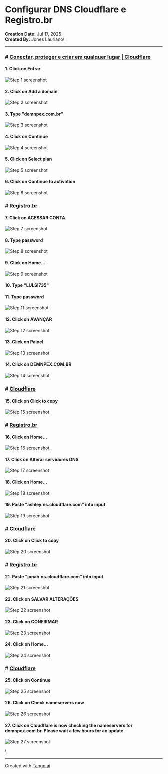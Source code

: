 # Configurar DNS  Cloudflare e Registro.br

**Creation Date:** Jul 17, 2025\
**Created By:** Jones Lauriano\


***

### # [Conectar, proteger e criar em qualquer lugar | Cloudflare](https://www.cloudflare.com/pt-br/)

#### 1. Click on Entrar

![Step 1 screenshot](https://images.tango.us/workflows/648c0c6a-0e71-424a-a292-fa4f2e4151ae/steps/3978f856-8749-40e4-a6e6-ae5b35a93581/018889bd-c8ca-43db-8d80-e48054de42d3.png?crop=focalpoint\&fit=crop\&fp-x=0.8144\&fp-y=0.0988\&fp-z=2.8005\&w=1200\&border=2%2CF4F2F7\&border-radius=8%2C8%2C8%2C8\&border-radius-inner=8%2C8%2C8%2C8\&blend-align=bottom\&blend-mode=normal\&blend-x=0\&blend-w=1200\&blend64=aHR0cHM6Ly9pbWFnZXMudGFuZ28udXMvc3RhdGljL21hZGUtd2l0aC10YW5nby13YXRlcm1hcmstdjIucG5n\&mark-x=508\&mark-y=140\&m64=aHR0cHM6Ly9pbWFnZXMudGFuZ28udXMvc3RhdGljL2JsYW5rLnBuZz9tYXNrPWNvcm5lcnMmYm9yZGVyPTQlMkNGRjc0NDImdz0xODMmaD0xMTMmZml0PWNyb3AmY29ybmVyLXJhZGl1cz0xMA%3D%3D)

#### 2. Click on Add a domain

![Step 2 screenshot](https://images.tango.us/workflows/648c0c6a-0e71-424a-a292-fa4f2e4151ae/steps/ab93957f-8875-475b-bc82-749268432f5d/b1096a93-1e05-446b-9b4b-6ae8280e1cd1.png?crop=focalpoint\&fit=crop\&fp-x=0.2570\&fp-y=0.3957\&fp-z=2.5004\&w=1200\&border=2%2CF4F2F7\&border-radius=8%2C8%2C8%2C8\&border-radius-inner=8%2C8%2C8%2C8\&blend-align=bottom\&blend-mode=normal\&blend-x=0\&blend-w=1200\&blend64=aHR0cHM6Ly9pbWFnZXMudGFuZ28udXMvc3RhdGljL21hZGUtd2l0aC10YW5nby13YXRlcm1hcmstdjIucG5n\&mark-x=450\&mark-y=315\&m64=aHR0cHM6Ly9pbWFnZXMudGFuZ28udXMvc3RhdGljL2JsYW5rLnBuZz9tYXNrPWNvcm5lcnMmYm9yZGVyPTQlMkNGRjc0NDImdz0zMDAmaD04MCZmaXQ9Y3JvcCZjb3JuZXItcmFkaXVzPTEw)

#### 3. Type "demnpex.com.br"

![Step 3 screenshot](https://images.tango.us/workflows/648c0c6a-0e71-424a-a292-fa4f2e4151ae/steps/4c7e105d-c817-46a9-bf56-0ef42726e715/89660461-3e4a-459f-a35a-ad082cc0fd6f.png?crop=focalpoint\&fit=crop\&fp-x=0.3478\&fp-y=0.3079\&fp-z=1.7707\&w=1200\&border=2%2CF4F2F7\&border-radius=8%2C8%2C8%2C8\&border-radius-inner=8%2C8%2C8%2C8\&blend-align=bottom\&blend-mode=normal\&blend-x=0\&blend-w=1200\&blend64=aHR0cHM6Ly9pbWFnZXMudGFuZ28udXMvc3RhdGljL21hZGUtd2l0aC10YW5nby13YXRlcm1hcmstdjIucG5n\&mark-x=319\&mark-y=324\&m64=aHR0cHM6Ly9pbWFnZXMudGFuZ28udXMvc3RhdGljL2JsYW5rLnBuZz9tYXNrPWNvcm5lcnMmYm9yZGVyPTQlMkNGRjc0NDImdz01NjMmaD02MiZmaXQ9Y3JvcCZjb3JuZXItcmFkaXVzPTEw)

#### 4. Click on Continue

![Step 4 screenshot](https://images.tango.us/workflows/648c0c6a-0e71-424a-a292-fa4f2e4151ae/steps/aaa65f2a-6054-45d4-aff0-ba63ff56f534/7194f861-ce63-4a39-bfc5-318d3f1361d8.png?crop=focalpoint\&fit=crop\&fp-x=0.2479\&fp-y=0.9248\&fp-z=2.7405\&w=1200\&border=2%2CF4F2F7\&border-radius=8%2C8%2C8%2C8\&border-radius-inner=8%2C8%2C8%2C8\&blend-align=bottom\&blend-mode=normal\&blend-x=0\&blend-w=1200\&blend64=aHR0cHM6Ly9pbWFnZXMudGFuZ28udXMvc3RhdGljL21hZGUtd2l0aC10YW5nby13YXRlcm1hcmstdjIucG5n\&mark-x=493\&mark-y=511\&m64=aHR0cHM6Ly9pbWFnZXMudGFuZ28udXMvc3RhdGljL2JsYW5rLnBuZz9tYXNrPWNvcm5lcnMmYm9yZGVyPTQlMkNGRjc0NDImdz0yMTMmaD0xMDUmZml0PWNyb3AmY29ybmVyLXJhZGl1cz0xMA%3D%3D)

#### 5. Click on Select plan

![Step 5 screenshot](https://images.tango.us/workflows/648c0c6a-0e71-424a-a292-fa4f2e4151ae/steps/cf5dd56a-5410-4c3b-a869-cf7a03c3f42f/0a474e76-ddec-4d42-96b3-7d3c405e859a.png?crop=focalpoint\&fit=crop\&fp-x=0.3819\&fp-y=0.6734\&fp-z=1.4971\&w=1200\&border=2%2CF4F2F7\&border-radius=8%2C8%2C8%2C8\&border-radius-inner=8%2C8%2C8%2C8\&blend-align=bottom\&blend-mode=normal\&blend-x=0\&blend-w=1200\&blend64=aHR0cHM6Ly9pbWFnZXMudGFuZ28udXMvc3RhdGljL21hZGUtd2l0aC10YW5nby13YXRlcm1hcmstdjIucG5n\&mark-x=269\&mark-y=339\&m64=aHR0cHM6Ly9pbWFnZXMudGFuZ28udXMvc3RhdGljL2JsYW5rLnBuZz9tYXNrPWNvcm5lcnMmYm9yZGVyPTQlMkNGRjc0NDImdz02NjEmaD00OCZmaXQ9Y3JvcCZjb3JuZXItcmFkaXVzPTEw)

#### 6. Click on Continue to activation

![Step 6 screenshot](https://images.tango.us/workflows/648c0c6a-0e71-424a-a292-fa4f2e4151ae/steps/db372be1-56c6-43e2-95b4-ac0116ae57b4/b791d95d-8677-42bd-9e4d-0326446523ee.png?crop=focalpoint\&fit=crop\&fp-x=0.3673\&fp-y=0.8381\&fp-z=2.2652\&w=1200\&border=2%2CF4F2F7\&border-radius=8%2C8%2C8%2C8\&border-radius-inner=8%2C8%2C8%2C8\&blend-align=bottom\&blend-mode=normal\&blend-x=0\&blend-w=1200\&blend64=aHR0cHM6Ly9pbWFnZXMudGFuZ28udXMvc3RhdGljL21hZGUtd2l0aC10YW5nby13YXRlcm1hcmstdjIucG5n\&mark-x=408\&mark-y=399\&m64=aHR0cHM6Ly9pbWFnZXMudGFuZ28udXMvc3RhdGljL2JsYW5rLnBuZz9tYXNrPWNvcm5lcnMmYm9yZGVyPTQlMkNGRjc0NDImdz0zODUmaD0xMDEmZml0PWNyb3AmY29ybmVyLXJhZGl1cz0xMA%3D%3D)

### # [Registro.br](https://registro.br/)

#### 7. Click on ACESSAR CONTA

![Step 7 screenshot](https://images.tango.us/workflows/648c0c6a-0e71-424a-a292-fa4f2e4151ae/steps/1e29e371-d7e2-4be6-9a8a-b5c0ab4faae6/3509cb39-b14a-4afd-9d35-7db1960729fd.png?crop=focalpoint\&fit=crop\&fp-x=0.7579\&fp-y=0.0856\&fp-z=3.1274\&w=1200\&border=2%2CF4F2F7\&border-radius=8%2C8%2C8%2C8\&border-radius-inner=8%2C8%2C8%2C8\&blend-align=bottom\&blend-mode=normal\&blend-x=0\&blend-w=1200\&blend64=aHR0cHM6Ly9pbWFnZXMudGFuZ28udXMvc3RhdGljL21hZGUtd2l0aC10YW5nby13YXRlcm1hcmstdjIucG5n\&mark-x=468\&mark-y=168\&m64=aHR0cHM6Ly9pbWFnZXMudGFuZ28udXMvc3RhdGljL2JsYW5rLnBuZz9tYXNrPWNvcm5lcnMmYm9yZGVyPTYlMkNGRjc0NDImdz0yNjMmaD00NCZmaXQ9Y3JvcCZjb3JuZXItcmFkaXVzPTEw)

#### 8. Type password

![Step 8 screenshot](https://images.tango.us/workflows/648c0c6a-0e71-424a-a292-fa4f2e4151ae/steps/a2418cb2-ee9a-4824-96a1-2f456e499c44/4f77862b-9b20-46b5-ba86-b52507bc2fb8.png?crop=focalpoint\&fit=crop\&fp-x=0.4997\&fp-y=0.4577\&fp-z=1.9352\&w=1200\&border=2%2CF4F2F7\&border-radius=8%2C8%2C8%2C8\&border-radius-inner=8%2C8%2C8%2C8\&blend-align=bottom\&blend-mode=normal\&blend-x=0\&blend-w=1200\&blend64=aHR0cHM6Ly9pbWFnZXMudGFuZ28udXMvc3RhdGljL21hZGUtd2l0aC10YW5nby13YXRlcm1hcmstdjIucG5n\&mark-x=348\&mark-y=320\&m64=aHR0cHM6Ly9pbWFnZXMudGFuZ28udXMvc3RhdGljL2JsYW5rLnBuZz9tYXNrPWNvcm5lcnMmYm9yZGVyPTYlMkNGRjc0NDImdz01MDMmaD02OSZmaXQ9Y3JvcCZjb3JuZXItcmFkaXVzPTEw)

#### 9. Click on Home…

![Step 9 screenshot](https://images.tango.us/workflows/648c0c6a-0e71-424a-a292-fa4f2e4151ae/steps/2f39ab00-d978-4796-8ba2-a71962d269ac/0c12f006-a9ff-4c20-9f03-163eb428cd1a.png?crop=focalpoint\&fit=crop\&fp-x=0.4997\&fp-y=0.4083\&fp-z=1.3571\&w=1200\&border=2%2CF4F2F7\&border-radius=8%2C8%2C8%2C8\&border-radius-inner=8%2C8%2C8%2C8\&blend-align=bottom\&blend-mode=normal\&blend-x=0\&blend-w=1200\&blend64=aHR0cHM6Ly9pbWFnZXMudGFuZ28udXMvc3RhdGljL21hZGUtd2l0aC10YW5nby13YXRlcm1hcmstdjIucG5n\&mark-x=364\&mark-y=144\&m64=aHR0cHM6Ly9pbWFnZXMudGFuZ28udXMvc3RhdGljL2JsYW5rLnBuZz9tYXNrPWNvcm5lcnMmYm9yZGVyPTYlMkNGRjc0NDImdz00NzEmaD00MjEmZml0PWNyb3AmY29ybmVyLXJhZGl1cz0xMA%3D%3D)

#### 10. Type "LULSI735"

#### 11. Type password

![Step 11 screenshot](https://images.tango.us/workflows/648c0c6a-0e71-424a-a292-fa4f2e4151ae/steps/4668c75d-6a19-46e4-b57e-e4e86fab3694/57fbbc08-e3fa-4c52-bb99-2d6162ba132d.png?crop=focalpoint\&fit=crop\&fp-x=0.4997\&fp-y=0.4577\&fp-z=1.9352\&w=1200\&border=2%2CF4F2F7\&border-radius=8%2C8%2C8%2C8\&border-radius-inner=8%2C8%2C8%2C8\&blend-align=bottom\&blend-mode=normal\&blend-x=0\&blend-w=1200\&blend64=aHR0cHM6Ly9pbWFnZXMudGFuZ28udXMvc3RhdGljL21hZGUtd2l0aC10YW5nby13YXRlcm1hcmstdjIucG5n\&mark-x=348\&mark-y=320\&m64=aHR0cHM6Ly9pbWFnZXMudGFuZ28udXMvc3RhdGljL2JsYW5rLnBuZz9tYXNrPWNvcm5lcnMmYm9yZGVyPTYlMkNGRjc0NDImdz01MDMmaD02OSZmaXQ9Y3JvcCZjb3JuZXItcmFkaXVzPTEw)

#### 12. Click on AVANÇAR

![Step 12 screenshot](https://images.tango.us/workflows/648c0c6a-0e71-424a-a292-fa4f2e4151ae/steps/ec00f995-7447-4244-b9ac-32ab9e574814/9472842d-355e-466a-b831-d92c3dc3dd93.png?crop=focalpoint\&fit=crop\&fp-x=0.5000\&fp-y=0.5477\&fp-z=2.5543\&w=1200\&border=2%2CF4F2F7\&border-radius=8%2C8%2C8%2C8\&border-radius-inner=8%2C8%2C8%2C8\&blend-align=bottom\&blend-mode=normal\&blend-x=0\&blend-w=1200\&blend64=aHR0cHM6Ly9pbWFnZXMudGFuZ28udXMvc3RhdGljL21hZGUtd2l0aC10YW5nby13YXRlcm1hcmstdjIucG5n\&mark-x=460\&mark-y=321\&m64=aHR0cHM6Ly9pbWFnZXMudGFuZ28udXMvc3RhdGljL2JsYW5rLnBuZz9tYXNrPWNvcm5lcnMmYm9yZGVyPTYlMkNGRjc0NDImdz0yODAmaD02OCZmaXQ9Y3JvcCZjb3JuZXItcmFkaXVzPTEw)

#### 13. Click on Painel

![Step 13 screenshot](https://images.tango.us/workflows/648c0c6a-0e71-424a-a292-fa4f2e4151ae/steps/6a5aa838-18b9-4a5d-beeb-85b787fa2137/896602be-d3a2-436d-9285-546300188599.png?crop=focalpoint\&fit=crop\&fp-x=0.6622\&fp-y=0.0763\&fp-z=3.0863\&w=1200\&border=2%2CF4F2F7\&border-radius=8%2C8%2C8%2C8\&border-radius-inner=8%2C8%2C8%2C8\&blend-align=bottom\&blend-mode=normal\&blend-x=0\&blend-w=1200\&blend64=aHR0cHM6Ly9pbWFnZXMudGFuZ28udXMvc3RhdGljL21hZGUtd2l0aC10YW5nby13YXRlcm1hcmstdjIucG5n\&mark-x=556\&mark-y=142\&m64=aHR0cHM6Ly9pbWFnZXMudGFuZ28udXMvc3RhdGljL2JsYW5rLnBuZz9tYXNrPWNvcm5lcnMmYm9yZGVyPTYlMkNGRjc0NDImdz04OSZoPTUwJmZpdD1jcm9wJmNvcm5lci1yYWRpdXM9MTA%3D)

#### 14. Click on DEMNPEX.COM.BR

![Step 14 screenshot](https://images.tango.us/workflows/648c0c6a-0e71-424a-a292-fa4f2e4151ae/steps/0971df28-76a8-4cf7-9e29-0b5a03215aa4/9d8b4da4-9e6f-482d-8bdf-bb5e23167a51.png?crop=focalpoint\&fit=crop\&fp-x=0.2408\&fp-y=0.6641\&fp-z=2.6555\&w=1200\&border=2%2CF4F2F7\&border-radius=8%2C8%2C8%2C8\&border-radius-inner=8%2C8%2C8%2C8\&blend-align=bottom\&blend-mode=normal\&blend-x=0\&blend-w=1200\&blend64=aHR0cHM6Ly9pbWFnZXMudGFuZ28udXMvc3RhdGljL21hZGUtd2l0aC10YW5nby13YXRlcm1hcmstdjIucG5n\&mark-x=478\&mark-y=332\&m64=aHR0cHM6Ly9pbWFnZXMudGFuZ28udXMvc3RhdGljL2JsYW5rLnBuZz9tYXNrPWNvcm5lcnMmYm9yZGVyPTYlMkNGRjc0NDImdz0yNDQmaD00NSZmaXQ9Y3JvcCZjb3JuZXItcmFkaXVzPTEw)

### # [Cloudflare](https://dash.cloudflare.com/4a8cccfd2952aae1474d2cfb542490d1/demnpex.com.br/nameserver-directions)

#### 15. Click on Click to copy

![Step 15 screenshot](https://images.tango.us/workflows/648c0c6a-0e71-424a-a292-fa4f2e4151ae/steps/4cd36c76-de34-477d-9fa6-21e53a081b3b/815a35d4-8663-4af9-adba-4c0e21a9422a.png?crop=focalpoint\&fit=crop\&fp-x=0.5230\&fp-y=0.6487\&fp-z=2.8627\&w=1200\&border=2%2CF4F2F7\&border-radius=8%2C8%2C8%2C8\&border-radius-inner=8%2C8%2C8%2C8\&blend-align=bottom\&blend-mode=normal\&blend-x=0\&blend-w=1200\&blend64=aHR0cHM6Ly9pbWFnZXMudGFuZ28udXMvc3RhdGljL21hZGUtd2l0aC10YW5nby13YXRlcm1hcmstdjIucG5n\&mark-x=515\&mark-y=326\&m64=aHR0cHM6Ly9pbWFnZXMudGFuZ28udXMvc3RhdGljL2JsYW5rLnBuZz9tYXNrPWNvcm5lcnMmYm9yZGVyPTQlMkNGRjc0NDImdz0xNjkmaD01OCZmaXQ9Y3JvcCZjb3JuZXItcmFkaXVzPTEw)

### # [Registro.br](https://registro.br/painel/dominios/?dominio=demnpex.com.br)

#### 16. Click on Home…

![Step 16 screenshot](https://images.tango.us/workflows/648c0c6a-0e71-424a-a292-fa4f2e4151ae/steps/c131d8a4-62b7-4a99-9e42-d192b09eeb19/aa717362-ad5d-461f-8af6-883f8164274e.png?crop=focalpoint\&fit=crop\&fp-x=0.5110\&fp-y=0.2717\&fp-z=1.3239\&w=1200\&border=2%2CF4F2F7\&border-radius=8%2C8%2C8%2C8\&border-radius-inner=8%2C8%2C8%2C8\&blend-align=bottom\&blend-mode=normal\&blend-x=0\&blend-w=1200\&blend64=aHR0cHM6Ly9pbWFnZXMudGFuZ28udXMvc3RhdGljL21hZGUtd2l0aC10YW5nby13YXRlcm1hcmstdjIucG5n\&mark-x=177\&mark-y=234\&m64=aHR0cHM6Ly9pbWFnZXMudGFuZ28udXMvc3RhdGljL2JsYW5rLnBuZz9tYXNrPWNvcm5lcnMmYm9yZGVyPTYlMkNGRjc0NDImdz04NDYmaD00MiZmaXQ9Y3JvcCZjb3JuZXItcmFkaXVzPTEw)

#### 17. Click on Alterar servidores DNS

![Step 17 screenshot](https://images.tango.us/workflows/648c0c6a-0e71-424a-a292-fa4f2e4151ae/steps/50edc73d-84ca-4695-b0dd-7ee04faab387/5ca00b06-f875-4872-934b-fe472002967b.png?crop=focalpoint\&fit=crop\&fp-x=0.2894\&fp-y=0.4276\&fp-z=2.3770\&w=1200\&border=2%2CF4F2F7\&border-radius=8%2C8%2C8%2C8\&border-radius-inner=8%2C8%2C8%2C8\&blend-align=bottom\&blend-mode=normal\&blend-x=0\&blend-w=1200\&blend64=aHR0cHM6Ly9pbWFnZXMudGFuZ28udXMvc3RhdGljL21hZGUtd2l0aC10YW5nby13YXRlcm1hcmstdjIucG5n\&mark-x=428\&mark-y=332\&m64=aHR0cHM6Ly9pbWFnZXMudGFuZ28udXMvc3RhdGljL2JsYW5rLnBuZz9tYXNrPWNvcm5lcnMmYm9yZGVyPTYlMkNGRjc0NDImdz0zNDQmaD00NiZmaXQ9Y3JvcCZjb3JuZXItcmFkaXVzPTEw)

#### 18. Click on Home…

![Step 18 screenshot](https://images.tango.us/workflows/648c0c6a-0e71-424a-a292-fa4f2e4151ae/steps/0b3e5358-91ff-4613-ac54-0273d8fa8f58/13ab4721-040b-4235-b883-142c6933c064.png?crop=focalpoint\&fit=crop\&fp-x=0.4955\&fp-y=0.2162\&fp-z=1.2971\&w=1200\&border=2%2CF4F2F7\&border-radius=8%2C8%2C8%2C8\&border-radius-inner=8%2C8%2C8%2C8\&blend-align=bottom\&blend-mode=normal\&blend-x=0\&blend-w=1200\&blend64=aHR0cHM6Ly9pbWFnZXMudGFuZ28udXMvc3RhdGljL21hZGUtd2l0aC10YW5nby13YXRlcm1hcmstdjIucG5n\&mark-x=185\&mark-y=22\&m64=aHR0cHM6Ly9pbWFnZXMudGFuZ28udXMvc3RhdGljL2JsYW5rLnBuZz9tYXNrPWNvcm5lcnMmYm9yZGVyPTYlMkNGRjc0NDImdz04MjkmaD0zNTQmZml0PWNyb3AmY29ybmVyLXJhZGl1cz0xMA%3D%3D)

#### 19. Paste "ashley.ns.cloudflare.com" into input

![Step 19 screenshot](https://images.tango.us/workflows/648c0c6a-0e71-424a-a292-fa4f2e4151ae/steps/70b7e32f-450d-4fbb-ac4b-48ff6980efb0/99c9cae3-8c5e-4b46-873d-75963a34bde5.png?crop=focalpoint\&fit=crop\&fp-x=0.4951\&fp-y=0.1504\&fp-z=1.3577\&w=1200\&border=2%2CF4F2F7\&border-radius=8%2C8%2C8%2C8\&border-radius-inner=8%2C8%2C8%2C8\&blend-align=bottom\&blend-mode=normal\&blend-x=0\&blend-w=1200\&blend64=aHR0cHM6Ly9pbWFnZXMudGFuZ28udXMvc3RhdGljL21hZGUtd2l0aC10YW5nby13YXRlcm1hcmstdjIucG5n\&mark-x=223\&mark-y=121\&m64=aHR0cHM6Ly9pbWFnZXMudGFuZ28udXMvc3RhdGljL2JsYW5rLnBuZz9tYXNrPWNvcm5lcnMmYm9yZGVyPTYlMkNGRjc0NDImdz03NTUmaD00OSZmaXQ9Y3JvcCZjb3JuZXItcmFkaXVzPTEw)

### # [Cloudflare](https://dash.cloudflare.com/4a8cccfd2952aae1474d2cfb542490d1/demnpex.com.br/nameserver-directions)

#### 20. Click on Click to copy

![Step 20 screenshot](https://images.tango.us/workflows/648c0c6a-0e71-424a-a292-fa4f2e4151ae/steps/fd5b2fdb-478b-4c9d-9bff-3d596b4f4411/1fe3fce0-4acc-4bd1-ab2b-2aae3db6f9e3.png?crop=focalpoint\&fit=crop\&fp-x=0.5172\&fp-y=0.7113\&fp-z=2.8627\&w=1200\&border=2%2CF4F2F7\&border-radius=8%2C8%2C8%2C8\&border-radius-inner=8%2C8%2C8%2C8\&blend-align=bottom\&blend-mode=normal\&blend-x=0\&blend-w=1200\&blend64=aHR0cHM6Ly9pbWFnZXMudGFuZ28udXMvc3RhdGljL21hZGUtd2l0aC10YW5nby13YXRlcm1hcmstdjIucG5n\&mark-x=515\&mark-y=326\&m64=aHR0cHM6Ly9pbWFnZXMudGFuZ28udXMvc3RhdGljL2JsYW5rLnBuZz9tYXNrPWNvcm5lcnMmYm9yZGVyPTQlMkNGRjc0NDImdz0xNjkmaD01OCZmaXQ9Y3JvcCZjb3JuZXItcmFkaXVzPTEw)

### # [Registro.br](https://registro.br/painel/dominios/?dominio=demnpex.com.br)

#### 21. Paste "jonah.ns.cloudflare.com" into input

![Step 21 screenshot](https://images.tango.us/workflows/648c0c6a-0e71-424a-a292-fa4f2e4151ae/steps/1ec7d3d3-c0a9-4ff3-adc5-39dfd6f4f678/9427da32-3c03-4c60-9d71-5f377d13e4e0.png?crop=focalpoint\&fit=crop\&fp-x=0.4951\&fp-y=0.2206\&fp-z=1.3577\&w=1200\&border=2%2CF4F2F7\&border-radius=8%2C8%2C8%2C8\&border-radius-inner=8%2C8%2C8%2C8\&blend-align=bottom\&blend-mode=normal\&blend-x=0\&blend-w=1200\&blend64=aHR0cHM6Ly9pbWFnZXMudGFuZ28udXMvc3RhdGljL21hZGUtd2l0aC10YW5nby13YXRlcm1hcmstdjIucG5n\&mark-x=223\&mark-y=188\&m64=aHR0cHM6Ly9pbWFnZXMudGFuZ28udXMvc3RhdGljL2JsYW5rLnBuZz9tYXNrPWNvcm5lcnMmYm9yZGVyPTYlMkNGRjc0NDImdz03NTUmaD00OSZmaXQ9Y3JvcCZjb3JuZXItcmFkaXVzPTEw)

#### 22. Click on SALVAR ALTERAÇÕES

![Step 22 screenshot](https://images.tango.us/workflows/648c0c6a-0e71-424a-a292-fa4f2e4151ae/steps/2c516105-59cb-4e38-85b3-633655b1454d/e7b7364f-cfd5-4d8f-b300-ebf2ccfaf4a3.png?crop=focalpoint\&fit=crop\&fp-x=0.6097\&fp-y=0.3348\&fp-z=2.2887\&w=1200\&border=2%2CF4F2F7\&border-radius=8%2C8%2C8%2C8\&border-radius-inner=8%2C8%2C8%2C8\&blend-align=bottom\&blend-mode=normal\&blend-x=0\&blend-w=1200\&blend64=aHR0cHM6Ly9pbWFnZXMudGFuZ28udXMvc3RhdGljL21hZGUtd2l0aC10YW5nby13YXRlcm1hcmstdjIucG5n\&mark-x=412\&mark-y=324\&m64=aHR0cHM6Ly9pbWFnZXMudGFuZ28udXMvc3RhdGljL2JsYW5rLnBuZz9tYXNrPWNvcm5lcnMmYm9yZGVyPTYlMkNGRjc0NDImdz0zNzYmaD02MSZmaXQ9Y3JvcCZjb3JuZXItcmFkaXVzPTEw)

#### 23. Click on CONFIRMAR

![Step 23 screenshot](https://images.tango.us/workflows/648c0c6a-0e71-424a-a292-fa4f2e4151ae/steps/f13d1ce1-bc71-4ef7-95d1-5b106ed5bca4/735268f5-2b94-427a-823f-4378f7f2f1a6.png?crop=focalpoint\&fit=crop\&fp-x=0.4951\&fp-y=0.6169\&fp-z=1.9749\&w=1200\&border=2%2CF4F2F7\&border-radius=8%2C8%2C8%2C8\&border-radius-inner=8%2C8%2C8%2C8\&blend-align=bottom\&blend-mode=normal\&blend-x=0\&blend-w=1200\&blend64=aHR0cHM6Ly9pbWFnZXMudGFuZ28udXMvc3RhdGljL21hZGUtd2l0aC10YW5nby13YXRlcm1hcmstdjIucG5n\&mark-x=355\&mark-y=329\&m64=aHR0cHM6Ly9pbWFnZXMudGFuZ28udXMvc3RhdGljL2JsYW5rLnBuZz9tYXNrPWNvcm5lcnMmYm9yZGVyPTYlMkNGRjc0NDImdz00ODkmaD01MiZmaXQ9Y3JvcCZjb3JuZXItcmFkaXVzPTEw)

#### 24. Click on Home…

![Step 24 screenshot](https://images.tango.us/workflows/648c0c6a-0e71-424a-a292-fa4f2e4151ae/steps/e846e800-5405-47f5-a0eb-b46de7a2ecb1/f8448f6f-615e-4327-9889-56124df1b755.png?crop=focalpoint\&fit=crop\&fp-x=0.4951\&fp-y=0.4687\&fp-z=1.3250\&w=1200\&border=2%2CF4F2F7\&border-radius=8%2C8%2C8%2C8\&border-radius-inner=8%2C8%2C8%2C8\&blend-align=bottom\&blend-mode=normal\&blend-x=0\&blend-w=1200\&blend64=aHR0cHM6Ly9pbWFnZXMudGFuZ28udXMvc3RhdGljL21hZGUtd2l0aC10YW5nby13YXRlcm1hcmstdjIucG5n\&mark-x=203\&mark-y=341\&m64=aHR0cHM6Ly9pbWFnZXMudGFuZ28udXMvc3RhdGljL2JsYW5rLnBuZz9tYXNrPWNvcm5lcnMmYm9yZGVyPTYlMkNGRjc0NDImdz03OTQmaD0yNyZmaXQ9Y3JvcCZjb3JuZXItcmFkaXVzPTEw)

### # [Cloudflare](https://dash.cloudflare.com/4a8cccfd2952aae1474d2cfb542490d1/demnpex.com.br/nameserver-directions)

#### 25. Click on Continue

![Step 25 screenshot](https://images.tango.us/workflows/648c0c6a-0e71-424a-a292-fa4f2e4151ae/steps/b60f7c66-a9c9-4e34-8747-3fcab747d85c/54f3afad-6403-4341-8af5-cc8d51d45437.png?crop=focalpoint\&fit=crop\&fp-x=0.3394\&fp-y=0.8370\&fp-z=2.5930\&w=1200\&border=2%2CF4F2F7\&border-radius=8%2C8%2C8%2C8\&border-radius-inner=8%2C8%2C8%2C8\&blend-align=bottom\&blend-mode=normal\&blend-x=0\&blend-w=1200\&blend64=aHR0cHM6Ly9pbWFnZXMudGFuZ28udXMvc3RhdGljL21hZGUtd2l0aC10YW5nby13YXRlcm1hcmstdjIucG5n\&mark-x=467\&mark-y=352\&m64=aHR0cHM6Ly9pbWFnZXMudGFuZ28udXMvc3RhdGljL2JsYW5rLnBuZz9tYXNrPWNvcm5lcnMmYm9yZGVyPTQlMkNGRjc0NDImdz0yNjcmaD0xMTUmZml0PWNyb3AmY29ybmVyLXJhZGl1cz0xMA%3D%3D)

#### 26. Click on Check nameservers now

![Step 26 screenshot](https://images.tango.us/workflows/648c0c6a-0e71-424a-a292-fa4f2e4151ae/steps/683e7fb8-5fc6-4825-8551-9c2a475e80a2/827a133c-63c7-48e3-9d08-7ebe053e2e8d.png?crop=focalpoint\&fit=crop\&fp-x=0.6213\&fp-y=0.7173\&fp-z=2.3516\&w=1200\&border=2%2CF4F2F7\&border-radius=8%2C8%2C8%2C8\&border-radius-inner=8%2C8%2C8%2C8\&blend-align=bottom\&blend-mode=normal\&blend-x=0\&blend-w=1200\&blend64=aHR0cHM6Ly9pbWFnZXMudGFuZ28udXMvc3RhdGljL21hZGUtd2l0aC10YW5nby13YXRlcm1hcmstdjIucG5n\&mark-x=423\&mark-y=317\&m64=aHR0cHM6Ly9pbWFnZXMudGFuZ28udXMvc3RhdGljL2JsYW5rLnBuZz9tYXNrPWNvcm5lcnMmYm9yZGVyPTQlMkNGRjc0NDImdz0zNTMmaD03NSZmaXQ9Y3JvcCZjb3JuZXItcmFkaXVzPTEw)

#### 27. Click on Cloudflare is now checking the nameservers for demnpex.com.br. Please wait a few hours for an update.

![Step 27 screenshot](https://images.tango.us/workflows/648c0c6a-0e71-424a-a292-fa4f2e4151ae/steps/756a45b3-1495-451a-abc9-363fd155d5d6/9668ee01-a4dd-4d69-adc4-252a729e2ecd.png?crop=focalpoint\&fit=crop\&fp-x=0.4510\&fp-y=0.7179\&fp-z=1.2690\&w=1200\&border=2%2CF4F2F7\&border-radius=8%2C8%2C8%2C8\&border-radius-inner=8%2C8%2C8%2C8\&blend-align=bottom\&blend-mode=normal\&blend-x=0\&blend-w=1200\&blend64=aHR0cHM6Ly9pbWFnZXMudGFuZ28udXMvc3RhdGljL21hZGUtd2l0aC10YW5nby13YXRlcm1hcmstdjIucG5n\&mark-x=228\&mark-y=419\&m64=aHR0cHM6Ly9pbWFnZXMudGFuZ28udXMvc3RhdGljL2JsYW5rLnBuZz9tYXNrPWNvcm5lcnMmYm9yZGVyPTQlMkNGRjc0NDImdz03NDMmaD03MyZmaXQ9Y3JvcCZjb3JuZXItcmFkaXVzPTEw)

\


***

Created with [Tango.ai](https://tango.ai/?utm_source=markdown\&utm_medium=markdown\&utm_campaign=workflow%20export%20links)
